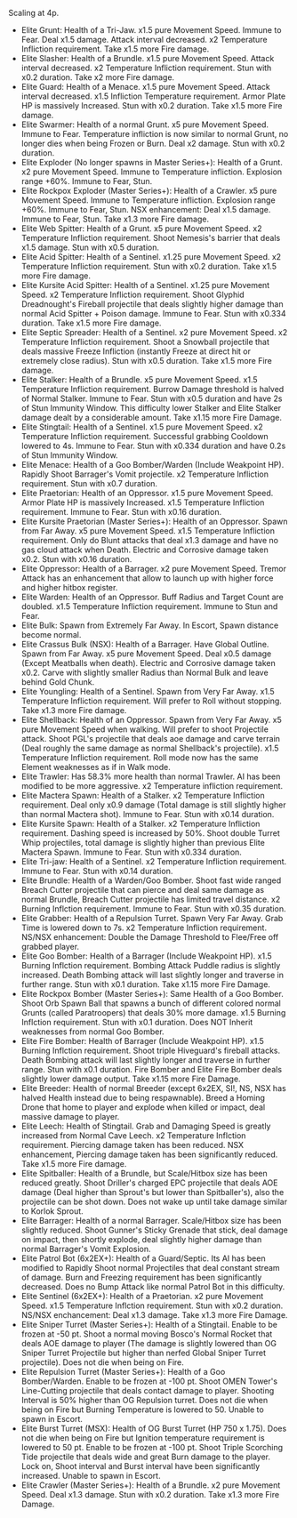 Scaling at 4p.
- Elite Grunt: Health of a Tri-Jaw. x1.5 pure Movement Speed. Immune to Fear. Deal x1.5 damage. Attack interval decreased. x2 Temperature Infliction requirement. Take x1.5 more Fire damage.
- Elite Slasher: Health of a Brundle. x1.5 pure Movement Speed. Attack interval decreased. x2 Temperature Infliction requirement. Stun with x0.2 duration. Take x2 more Fire damage.
- Elite Guard: Health of a Menace. x1.5 pure Movement Speed. Attack interval decreased. x1.5 Infliction Temperature requirement. Armor Plate HP is massively Increased. Stun with x0.2 duration. Take x1.5 more Fire damage.
- Elite Swarmer: Health of a normal Grunt. x5 pure Movement Speed. Immune to Fear. Temperature infliction is now similar to normal Grunt, no longer dies when being Frozen or Burn. Deal x2 damage. Stun with x0.2 duration.
- Elite Exploder (No longer spawns in Master Series+): Health of a Grunt. x2 pure Movement Speed. Immune to Temperature infliction. Explosion range +60%. Immune to Fear, Stun.
- Elite Rockpox Exploder (Master Series+): Health of a Crawler. x5 pure Movement Speed. Immune to Temperature infliction. Explosion range +60%. Immune to Fear, Stun. NSX enhancement: Deal x1.5 damage. Immune to Fear, Stun. Take x1.3 more Fire damage.
- Elite Web Spitter: Health of a Grunt. x5 pure Movement Speed. x2 Temperature Infliction requirement. Shoot Nemesis's barrier that deals x1.5 damage. Stun with x0.5 duration.
- Elite Acid Spitter: Health of a Sentinel. x1.25 pure Movement Speed. x2 Temperature Infliction requirement. Stun with x0.2 duration. Take x1.5 more Fire damage.
- Elite Kursite Acid Spitter: Health of a Sentinel. x1.25 pure Movement Speed. x2 Temperature Infliction requirement. Shoot Glyphid Dreadnought's Fireball projectile that deals slightly higher damage than normal Acid Spitter + Poison damage. Immune to Fear. Stun with x0.334 duration. Take x1.5 more Fire damage.
- Elite Septic Spreader: Health of a Sentinel. x2 pure Movement Speed. x2 Temperature Infliction requirement. Shoot a Snowball projectile that deals massive Freeze Infliction (instantly Freeze at direct hit or extremely close radius). Stun with x0.5 duration. Take x1.5 more Fire damage.
- Elite Stalker: Health of a Brundle. x5 pure Movement Speed. x1.5 Temperature Infliction requirement. Burrow Damage threshold is halved of Normal Stalker. Immune to Fear. Stun with x0.5 duration and have 2s of Stun Immunity Window. This difficulty lower Stalker and Elite Stalker damage dealt by a considerable amount. Take x1.15 more Fire Damage.
- Elite Stingtail: Health of a Sentinel. x1.5 pure Movement Speed. x2 Temperature Infliction requirement. Successful grabbing Cooldown lowered to 4s. Immune to Fear. Stun with x0.334 duration and have 0.2s of Stun Immunity Window.
- Elite Menace: Health of a Goo Bomber/Warden (Include Weakpoint HP). Rapidly Shoot Barrager's Vomit projectile. x2 Temperature Infliction requirement. Stun with x0.7 duration.
- Elite Praetorian: Health of an Oppressor. x1.5 pure Movement Speed. Armor Plate HP is massively Increased. x1.5 Temperature Infliction requirement. Immune to Fear. Stun with x0.16 duration.
- Elite Kursite Praetorian (Master Series+): Health of an Oppressor. Spawn from Far Away. x5 pure Movement Speed. x1.5 Temperature Infliction requirement. Only do Blunt attacks that deal x1.3 damage and have no gas cloud attack when Death. Electric and Corrosive damage taken x0.2. Stun with x0.16 duration.
- Elite Oppressor: Health of a Barrager. x2 pure Movement Speed. Tremor Attack has an enhancement that allow to launch up with higher force and higher hitbox register.
- Elite Warden: Health of an Oppressor. Buff Radius and Target Count are doubled. x1.5 Temperature Infliction requirement. Immune to Stun and Fear. 
- Elite Bulk: Spawn from Extremely Far Away. In Escort, Spawn distance become normal.
- Elite Crassus Bulk (NSX): Health of a Barrager. Have Global Outline. Spawn from Far Away. x5 pure Movement Speed. Deal x0.5 damage (Except Meatballs when death). Electric and Corrosive damage taken x0.2. Carve with slightly smaller Radius than Normal Bulk and leave behind Gold Chunk.
- Elite Youngling: Health of a Sentinel. Spawn from Very Far Away. x1.5 Temperature Infliction requirement. Will prefer to Roll without stopping. Take x1.3 more Fire damage.
- Elite Shellback: Health of an Oppressor. Spawn from Very Far Away. x5 pure Movement Speed when walking. Will prefer to shoot Projectile attack. Shoot PGL's projectile that deals aoe damage and carve terrain (Deal roughly the same damage as normal Shellback's projectile). x1.5 Temperature Infliction requirement. Roll mode now has the same Element weaknesses as if in Walk mode.
- Elite Trawler: Has 58.3% more health than normal Trawler. AI has been modified to be more aggressive. x2 Temperature infliction requirement.
- Elite Mactera Spawn: Health of a Stalker. x2 Temperature Infliction requirement. Deal only x0.9 damage (Total damage is still slightly higher than normal Mactera shot). Immune to Fear. Stun with x0.14 duration.
- Elite Kursite Spawn: Health of a Stalker. x2 Temperature Infliction requirement. Dashing speed is increased by 50%. Shoot double Turret Whip projectiles, total damage is slightly higher than previous Elite Mactera Spawn. Immune to Fear. Stun with x0.334 duration.
- Elite Tri-jaw: Health of a Sentinel. x2 Temperature Infliction requirement. Immune to Fear. Stun with x0.14 duration.
- Elite Brundle: Health of a Warden/Goo Bomber. Shoot fast wide ranged Breach Cutter projectile that can pierce and deal same damage as normal Brundle, Breach Cutter projectile has limited travel distance. x2 Burning Inflction requirement. Immune to Fear. Stun with x0.35 duration.
- Elite Grabber: Health of a Repulsion Turret. Spawn Very Far Away. Grab Time is lowered down to 7s. x2 Temperature Infliction requirement. NS/NSX enhancement: Double the Damage Threshold to Flee/Free off grabbed player. 
- Elite Goo Bomber: Health of a Barrager (Include Weakpoint HP). x1.5 Burning Inflction requirement. Bombing Attack Puddle radius is slightly increased. Death Bombing attack will last slightly longer and traverse in further range. Stun with x0.1 duration. Take x1.15 more Fire Damage.
- Elite Rockpox Bomber (Master Series+): Same Health of a Goo Bomber. Shoot Orb Spawn Ball that spawns a bunch of different colored normal Grunts (called Paratroopers) that deals 30% more damage. x1.5 Burning Inflction requirement. Stun with x0.1 duration. Does NOT Inherit weaknesses from normal Goo Bomber.
- Elite Fire Bomber: Health of Barrager (Include Weakpoint HP). x1.5 Burning Inflction requirement. Shoot triple Hiveguard's fireball attacks. Death Bombing attack will last slightly longer and traverse in further range. Stun with x0.1 duration. Fire Bomber and Elite Fire Bomber deals slightly lower damage output. Take x1.15 more Fire Damage.
- Elite Breeder: Health of normal Breeder (except 6x2EX, SI!, NS, NSX has halved Health instead due to being respawnable). Breed a Homing Drone that home to player and explode when killed or impact, deal massive damage to player. 
- Elite Leech: Health of Stingtail. Grab and Damaging Speed is greatly increased from Normal Cave Leech. x2 Temperature Inflction requirement. Piercing damage taken has been reduced. NSX enhancement, Piercing damage taken has been significantly reduced. Take x1.5 more Fire damage.
- Elite Spitballer: Health of a Brundle, but Scale/Hitbox size has been reduced greatly. Shoot Driller's charged EPC projectile that deals AOE damage (Deal higher than Sprout's but lower than Spitballer's), also the projectile can be shot down. Does not wake up until take damage similar to Korlok Sprout.
- Elite Barrager: Health of a normal Barrager. Scale/Hitbox size has been slightly reduced. Shoot Gunner's Sticky Grenade that stick, deal damage on impact, then shortly explode, deal slightly higher damage than normal Barrager's Vomit Explosion.
- Elite Patrol Bot (6x2EX+): Health of a Guard/Septic. Its AI has been modified to Rapidly Shoot normal Projectiles that deal constant stream of damage. Burn and Freezing requirement has been significantly decreased. Does no Bump Attack like normal Patrol Bot in this difficulty.
- Elite Sentinel (6x2EX+): Health of a Praetorian. x2 pure Movement Speed. x1.5 Temperature Inflction requirement. Stun with x0.2 duration. NS/NSX enchancement: Deal x1.3 damage. Take x1.3 more Fire Damage.
- Elite Sniper Turret (Master Series+): Health of a Stingtail. Enable to be frozen at -50 pt. Shoot a normal moving Bosco's Normal Rocket that deals AOE damage to player (The damage is slightly lowered than OG Sniper Turret Projectile but higher than nerfed Global Sniper Turret projectile). Does not die when being on Fire.
- Elite Repulsion Turret (Master Series+): Health of a Goo Bomber/Warden. Enable to be frozen at -100 pt. Shoot OMEN Tower's Line-Cutting projectile that deals contact damage to player. Shooting Interval is 50% higher than OG Repulsion turret. Does not die when being on Fire but Burning Temperature is lowered to 50. Unable to spawn in Escort. 
- Elite Burst Turret (MSX): Health of OG Burst Turret (HP 750 x 1.75). Does not die when being on Fire but Ignition temperature requirement is lowered to 50 pt. Enable to be frozen at -100 pt. Shoot Triple Scorching Tide projectile that deals wide and great Burn damage to the player. Lock on, Shoot interval and Burst interval have been significantly increased. Unable to spawn in Escort.
- Elite Crawler (Master Series+): Health of a Brundle. x2 pure Movement Speed. Deal x1.3 damage. Stun with x0.2 duration. Take x1.3 more Fire Damage.
